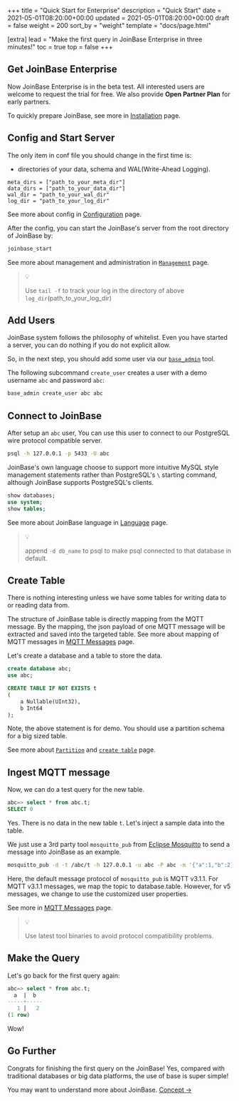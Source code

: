 +++
title = "Quick Start for Enterprise"
description = "Quick Start"
date = 2021-05-01T08:20:00+00:00
updated = 2021-05-01T08:20:00+00:00
draft = false
weight = 200
sort_by = "weight"
template = "docs/page.html"

[extra]
lead = "Make the first query in JoinBase Enterprise in three minutes!"
toc = true
top = false
+++

## Get JoinBase Enterprise

Now JoinBase Enterprise is in the beta test. All interested users are welcome to request the trial for free. We also provide **Open Partner Plan** for early partners.

To quickly prepare JoinBase, see more in [Installation](/docs/references/install/) page.

## Config and Start Server
The only item in conf file you should change in the first time is:

* directories of your data, schema and WAL(Write-Ahead Logging).

```
meta_dirs = ["path_to_your_meta_dir"]
data_dirs = ["path_to_your_data_dir"]
wal_dir = "path_to_your_wal_dir"
log_dir = "path_to_your_log_dir"
```

See more about config in [Configuration](/docs/references/conf/) page.

After the config, you can start the JoinBase's server from the root directory of JoinBase by:
```bash
joinbase_start
```

See more about management and administration in [`Management`](/docs/references/mgmt/) page. 

> 💡
> 
> Use `tail -f` to track your log in the directory of above `log_dir`(path_to_your_log_dir)

## Add Users

JoinBase system follows the philosophy of whitelist. Even you have started a server, you can do nothing if you do not explicit allow.

So, in the next step, you should add some user via our [`base_admin`](/docs/references/mgmt#base_admin) tool. 

The following subcommand `create_user` creates a user with a demo username `abc` and password `abc`:
```bash
base_admin create_user abc abc
```

## Connect to JoinBase

After setup an `abc` user, You can use this user to connect to our PostgreSQL wire protocol compatible server.

```bash
psql -h 127.0.0.1 -p 5433 -U abc
```

JoinBase's own language choose to support more intuitive MySQL style management statements rather than PostgreSQL's  `\` starting command, although JoinBase supports PostgreSQL's clients.
```sql
show databases;
use system;
show tables;
```

See more about JoinBase language in [Language](/docs/references/lang/) page.

> 💡
> 
> append `-d db_name` to psql to make psql connected to that database in default.

## Create Table

There is nothing interesting unless we have some tables for writing data to or reading data from.

The structure of JoinBase table is directly mapping from the MQTT message. By the mapping, the json payload of one MQTT message will be extracted and saved into the targeted table. See more about mapping of MQTT messages in [MQTT Messages](/docs/references/mqtt/) page.

Let's create a database and a table to store the data. 
```sql
create database abc;
use abc;
```
```sql
CREATE TABLE IF NOT EXISTS t
(
    a Nullable(UInt32),
    b Int64
);
```

Note, the above statement is for demo. You should use a partition schema for a big sized table. 

See more about [`Partition`](/docs/references/concept#partition) and [`create table`](/docs/references/lang#create_table) page.

## Ingest MQTT message

Now, we can do a test query for the new table.

```sql
abc=> select * from abc.t;
SELECT 0
```

Yes. There is no data in the new table `t`. Let's inject a sample data into the table.

We just use a 3rd party tool `mosquitto_pub` from [Eclipse Mosquitto](https://mosquitto.org/) to send a message into JoinBase as an example.

```bash
mosquitto_pub -d -t /abc/t -h 127.0.0.1 -u abc -P abc -m '{"a":1,"b":2}'
```
Here, the default message protocol of `mosquitto_pub` is MQTT v3.1.1. For MQTT v3.1.1 messages, we map the topic to database.table. However, for v5 messages, we change to use the customized user properties. 

See more in [MQTT Messages](/docs/references/mqtt/) page.

> 💡
> 
> Use latest tool binaries to avoid protocol compatibility problems.

## Make the Query

Let's go back for the first query again:

```sql
abc=> select * from abc.t;
  a  |  b  
-----+-----
   1 |   2
(1 row)
```

Wow!

## Go Further

Congrats for finishing the first query on the JoinBase! Yes, compared with traditional databases or big data platforms, the use of base is super simple!

You may want to understand more about JoinBase. [Concept →](/docs/references/concept/)

